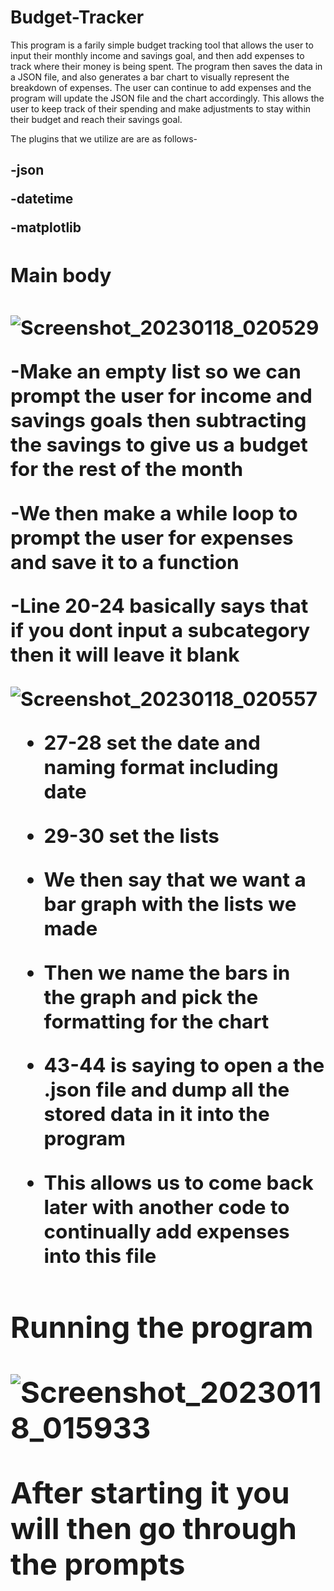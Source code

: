 # Budget-Tracker
This program is a farily simple budget tracking tool that allows the user to input their monthly income and savings goal, and then add expenses to track where their money is being spent. The program then saves the data in a JSON file, and also generates a bar chart to visually represent the breakdown of expenses. The user can continue to add expenses and the program will update the JSON file and the chart accordingly. This allows the user to keep track of their spending and make adjustments to stay within their budget and reach their savings goal.

The plugins that we utilize are are as follows- <h2>
  
<b>-json<b>
  
<b>-datetime<b>
  
<b>-matplotlib<b>

<h2> Main body<h2>

 ![Screenshot_20230118_020529](https://user-images.githubusercontent.com/112616414/213122673-a1ff76f1-8c79-4fd2-8b2f-87ae5e0af4d6.png)
 
  -Make an empty list so we can prompt the user for income and savings goals then subtracting the savings to give us a budget for the rest of the month <b>
   
  -We then make a while loop to prompt the user for expenses and save it to a function<b>
  
  -Line 20-24 basically says that if you dont input a subcategory then it will leave it blank<b>
 
![Screenshot_20230118_020557](https://user-images.githubusercontent.com/112616414/213126736-e4683bbb-6529-4dc0-883f-bcbcee8972de.png)

  - 27-28 set the date and naming format including date

  - 29-30 set the lists
  
  - We then say that we want a bar graph with the lists we made
  - Then we name the bars in the graph and pick the formatting for the chart
  - 43-44 is saying to open a the .json file and dump all the stored data in it into the program
  - This allows us to come back later with another code to continually add expenses into this file
  
  
<h2> Running the program
  
![Screenshot_20230118_015933](https://user-images.githubusercontent.com/112616414/213130442-ee0ad18b-7a24-44eb-98d2-1ad40bcefc5b.png)

  After starting it you will then go through the prompts
  
  
